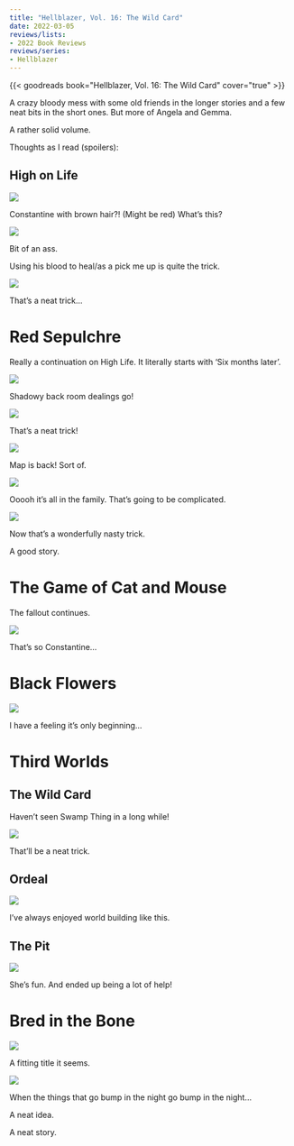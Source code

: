 ```yaml
---
title: "Hellblazer, Vol. 16: The Wild Card"
date: 2022-03-05
reviews/lists:
- 2022 Book Reviews
reviews/series:
- Hellblazer
---
```

{{< goodreads book="Hellblazer, Vol. 16: The Wild Card" cover="true" >}}

A crazy bloody mess with some old friends in the longer stories and a few neat bits in the short ones. But more of Angela and Gemma. 

A rather solid volume. 

Thoughts as I read (spoilers):

## High on Life

![](/embeds/books/attachments/hellblazer-16-9b6390.png)

Constantine with brown hair?! (Might be red) What’s this?

![](/embeds/books/attachments/hellblazer-16-fa036d.png)

Bit of an ass. 

Using his blood to heal/as a pick me up is quite the trick. 

![](/embeds/books/attachments/hellblazer-16-7040a2.png)

That’s a neat trick…

# Red Sepulchre
Really a continuation on High Life. It literally starts with ‘Six months later’. 

![](/embeds/books/attachments/hellblazer-16-68f8e3.png)

Shadowy back room dealings go!

![](/embeds/books/attachments/hellblazer-16-086de2.png)

That’s a neat trick!

![](/embeds/books/attachments/hellblazer-16-e166f1.png)

Map is  back! Sort of. 

![](/embeds/books/attachments/hellblazer-16-16c52b.png)

Ooooh it’s all in the family. That’s going to be complicated. 

![](/embeds/books/attachments/hellblazer-16-14ae7f.png)

Now that’s a wonderfully nasty trick. 

A good story. 

# The Game of Cat and Mouse 
The fallout continues. 

![](/embeds/books/attachments/hellblazer-16-2ac331.png)

That’s so Constantine…

# Black Flowers

![](/embeds/books/attachments/hellblazer-16-16b2c0.png)

I have a feeling it’s only beginning…

# Third Worlds
## The Wild Card
Haven’t seen Swamp Thing in a long while!

![](/embeds/books/attachments/hellblazer-16-fdff78.png)

That’ll be a neat trick. 

## Ordeal

![](/embeds/books/attachments/hellblazer-16-aea2e2.png)

I’ve always enjoyed world building like this. 

## The Pit

![](/embeds/books/attachments/hellblazer-16-94e696.png)

She’s fun. And ended up being a lot of help!

# Bred in the Bone

![](/embeds/books/attachments/hellblazer-16-3fa230.png)

A fitting title it seems. 

![](/embeds/books/attachments/hellblazer-16-764d07.png)

When the things that go bump in the night go bump in the night…

A neat idea. 

A neat story. 

